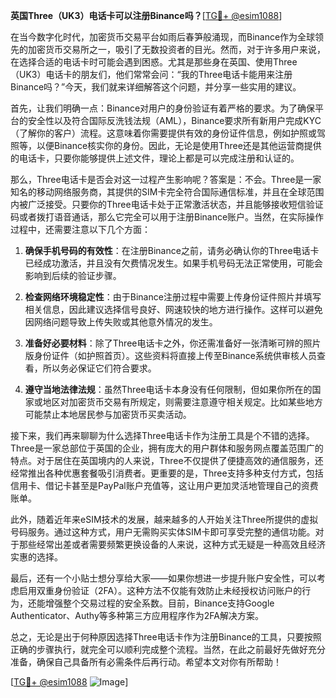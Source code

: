 **英国Three（UK3）电话卡可以注册Binance吗？**[[TG💪+ @esim1088](https://t.me/s/esim1088)]

在当今数字化时代，加密货币交易平台如雨后春笋般涌现，而Binance作为全球领先的加密货币交易所之一，吸引了无数投资者的目光。然而，对于许多用户来说，在选择合适的电话卡时可能会遇到困惑。尤其是那些身在英国、使用Three（UK3）电话卡的朋友们，他们常常会问：“我的Three电话卡能用来注册Binance吗？”今天，我们就来详细解答这个问题，并分享一些实用的建议。

首先，让我们明确一点：Binance对用户的身份验证有着严格的要求。为了确保平台的安全性以及符合国际反洗钱法规（AML），Binance要求所有新用户完成KYC（了解你的客户）流程。这意味着你需要提供有效的身份证件信息，例如护照或驾照等，以便Binance核实你的身份。因此，无论是使用Three还是其他运营商提供的电话卡，只要你能够提供上述文件，理论上都是可以完成注册和认证的。

那么，Three电话卡是否会对这一过程产生影响呢？答案是：不会。Three是一家知名的移动网络服务商，其提供的SIM卡完全符合国际通信标准，并且在全球范围内被广泛接受。只要你的Three电话卡处于正常激活状态，并且能够接收短信验证码或者拨打语音通话，那么它完全可以用于注册Binance账户。当然，在实际操作过程中，还需要注意以下几个方面：

1. **确保手机号码的有效性**：在注册Binance之前，请务必确认你的Three电话卡已经成功激活，并且没有欠费情况发生。如果手机号码无法正常使用，可能会影响到后续的验证步骤。
   
2. **检查网络环境稳定性**：由于Binance注册过程中需要上传身份证件照片并填写相关信息，因此建议选择信号良好、网速较快的地方进行操作。这样可以避免因网络问题导致上传失败或其他意外情况的发生。

3. **准备好必要材料**：除了Three电话卡之外，你还需准备好一张清晰可辨的照片版身份证件（如护照首页）。这些资料将直接上传至Binance系统供审核人员查看，所以务必保证它们符合要求。

4. **遵守当地法律法规**：虽然Three电话卡本身没有任何限制，但如果你所在的国家或地区对加密货币交易有所规定，则需要注意遵守相关规定。比如某些地方可能禁止本地居民参与加密货币买卖活动。

接下来，我们再来聊聊为什么选择Three电话卡作为注册工具是个不错的选择。Three是一家总部位于英国的企业，拥有庞大的用户群体和服务网点覆盖范围广的特点。对于居住在英国境内的人来说，Three不仅提供了便捷高效的通信服务，还经常推出各种优惠套餐吸引消费者。更重要的是，Three支持多种支付方式，包括信用卡、借记卡甚至是PayPal账户充值等，这让用户更加灵活地管理自己的资费账单。

此外，随着近年来eSIM技术的发展，越来越多的人开始关注Three所提供的虚拟号码服务。通过这种方式，用户无需购买实体SIM卡即可享受完整的通信功能。对于那些经常出差或者需要频繁更换设备的人来说，这种方式无疑是一种高效且经济实惠的选择。

最后，还有一个小贴士想分享给大家——如果你想进一步提升账户安全性，可以考虑启用双重身份验证（2FA）。这种方法不仅能有效防止未经授权访问账户的行为，还能增强整个交易过程的安全系数。目前，Binance支持Google Authenticator、Authy等多种第三方应用程序作为2FA解决方案。

总之，无论是出于何种原因选择Three电话卡作为注册Binance的工具，只要按照正确的步骤执行，就完全可以顺利完成整个流程。当然，在此之前最好先做好充分准备，确保自己具备所有必需条件后再行动。希望本文对你有所帮助！

[[TG💪+ @esim1088](https://t.me/s/esim1088) ![Image](https://i.postimg.cc/4NQfJmqS/Snipaste-2025-05-13-00-14-12.png)]